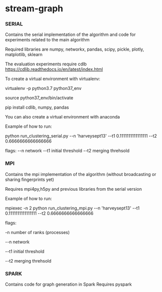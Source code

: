 # stream-graph

### SERIAL 
Contains the serial implementation of the algorithm and code for experiments related to the main algorithm

Required libraries are numpy, networkx, pandas, scipy, pickle, plotly, matplotlib, sklearn

The evaluation experiments require cdlb https://cdlib.readthedocs.io/en/latest/index.html

To create a virtual environment with virtualenv:

virtualenv -p python3.7 python37_env

source python37_env/bin/activate

pip install cdlib, numpy, pandas 

You can also create a virtual environment with anaconda 

Example of how to run: 

python run_clustering_serial.py --n 'harveysept13' --t1 0.1111111111111111 --t2 0.6666666666666666

flags:
--n   network
--t1  initial threshold
--t2  merging threhsold 


### MPI
Contains the mpi implementation of the algorithm (without broadcasting or sharing fingerprints yet)

Requires mpi4py,h5py and previous libraries from the serial version

Example of how to run: 

mpiexec -n 2 python run_clustering_mpi.py --n 'harveysept13' --t1 0.1111111111111111 --t2 0.6666666666666666

flags:

-n    number of ranks (processes)

--n   network

--t1  initial threshold

--t2  merging threhsold 


### SPARK
Contains code for graph generation in Spark
Requires pyspark
